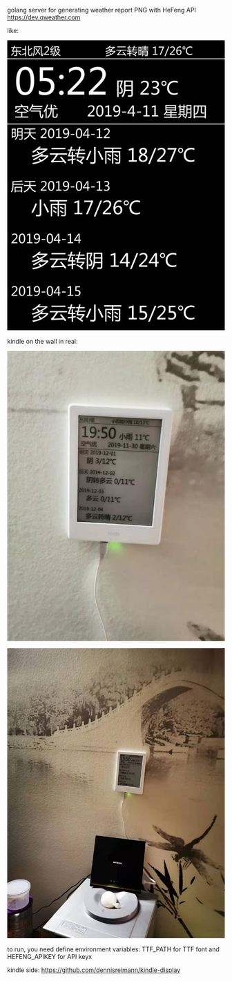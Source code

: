 golang server for generating weather report PNG with HeFeng API https://dev.qweather.com

like:

![img](/resources/example.png)

kindle on the wall in real:

![img](/微信图片_20191130195951.jpg)

![img](微信图片_20191130200006.jpg)

to run, you need define environment variables: TTF_PATH for TTF font and HEFENG_APIKEY for API keyx

kindle side: https://github.com/dennisreimann/kindle-display